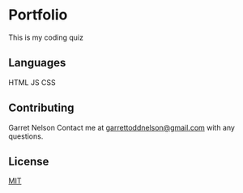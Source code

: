 # Portfolio
This is my coding quiz



## Languages

HTML
JS
CSS

## Contributing
Garret Nelson
Contact me at garrettoddnelson@gmail.com with any questions.


## License
[MIT](https://choosealicense.com/licenses/mit/)